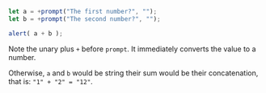 

```js run demo
let a = +prompt("The first number?", "");
let b = +prompt("The second number?", "");

alert( a + b );
```

Note the unary plus `+` before `prompt`. It immediately converts the value to a number.

Otherwise, `a` and `b` would be string their sum would be their concatenation, that is: `"1" + "2" = "12"`.